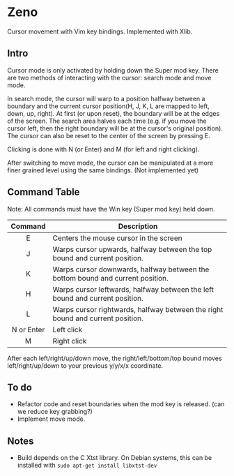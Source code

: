 Zeno
=====
Cursor movement with Vim key bindings. Implemented with Xlib.

Intro
-----
Cursor mode is only activated by holding down the Super mod key. There are two methods of interacting with the
cursor: search mode and move mode.

In search mode, the cursor will warp to a position halfway between a boundary
and the current cursor position(H, J, K, L are mapped to left, down, up, right).
At first (or upon reset), the boundary will be at the edges of the screen.
The search area halves each time (e.g. if you move the cursor left, then the right boundary will be at
the cursor's original position). The cursor can also be reset to the center of the screen by pressing E.

Clicking is done with N (or Enter) and M (for left and right clicking).

After switching to move mode,
the cursor can be manipulated at a more finer grained level using the same bindings. (Not implemented yet)

Command Table
-----
Note: All commands must have the Win key (Super mod key) held down.

| Command | Description |
| :-----: | ----------- |
| E | Centers the mouse cursor in the screen |
| J | Warps cursor upwards, halfway between the top bound and current position. |
| K | Warps cursor downwards, halfway between the bottom bound and current position. |
| H | Warps cursor leftwards, halfway between the left bound and current position. |
| L | Warps cursor rightwards, halfway between the right bound and current position. |
| N or Enter | Left click |
| M | Right click |

After each left/right/up/down move, the right/left/bottom/top bound moves left/right/up/down to your previous y/y/x/x coordinate.

To do
-----
- Refactor code and reset boundaries when the mod key is released. (can we reduce key grabbing?)
- Implement move mode.

Notes
-----
- Build depends on the C Xtst library. On Debian systems, this can be installed with `sudo apt-get install libxtst-dev`
